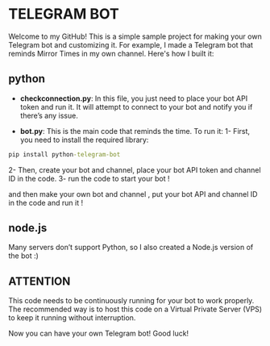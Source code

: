 # TELEGRAM BOT

Welcome to my GitHub! This is a simple sample project for making your own Telegram bot and customizing it. For example, I made a Telegram bot that reminds Mirror Times in my own channel. Here's how I built it:

## python
- **checkconnection.py**: In this file, you just need to place your bot API token and run it. It will attempt to connect to your bot and notify you if there’s any issue.

- **bot.py**: This is the main code that reminds the time. To run it:
1- First, you need to install the required library:
```cmd
pip install python-telegram-bot
```
2- Then, create your bot and channel, place your bot API token and channel ID in the code.
3- run the code to start your bot !

and then make your own bot and channel , put your bot API and channel ID in the code and run it !

## node.js
Many servers don’t support Python, so I also created a Node.js version of the bot :)

## ATTENTION 
This code needs to be continuously running for your bot to work properly. The recommended way is to host this code on a Virtual Private Server (VPS) to keep it running without interruption.

Now you can have your own Telegram bot! Good luck!

